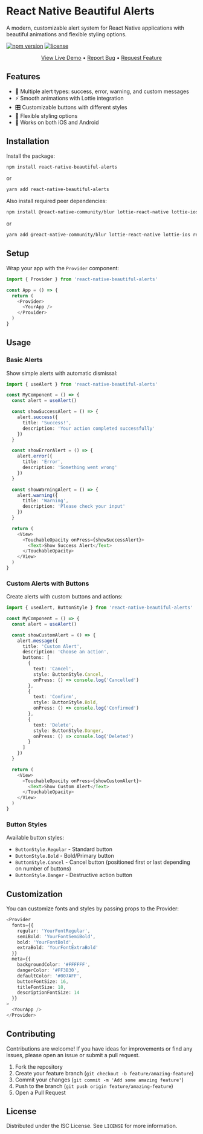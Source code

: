 # React Native Beautiful Alerts

A modern, customizable alert system for React Native applications with beautiful animations and flexible styling options.

[![npm version](https://img.shields.io/npm/v/react-native-beautiful-alerts.svg)](https://www.npmjs.com/package/react-native-beautiful-alerts)
[![license](https://img.shields.io/npm/l/react-native-beautiful-alerts.svg)](https://github.com/discify-bio/react-native-beautiful-alerts/blob/main/LICENSE)

<p align="center">
  <a href="https://snack.expo.dev/t4rl9bWi0">View Live Demo</a> •
  <a href="https://github.com/discify-bio/react-native-beautiful-alerts/issues">Report Bug</a> •
  <a href="https://github.com/discify-bio/react-native-beautiful-alerts/issues">Request Feature</a>
</p>

## Features

- 🎨 Multiple alert types: success, error, warning, and custom messages
- ⚡ Smooth animations with Lottie integration
- 🎛️ Customizable buttons with different styles
- 🔧 Flexible styling options
- 📱 Works on both iOS and Android

## Installation

Install the package:

```sh
npm install react-native-beautiful-alerts
```

or

```sh
yarn add react-native-beautiful-alerts
```

Also install required peer dependencies:

```sh
npm install @react-native-community/blur lottie-react-native lottie-ios react-native-portalize react-native-reanimated
```

or 

```sh
yarn add @react-native-community/blur lottie-react-native lottie-ios react-native-portalize react-native-reanimated
```

## Setup

Wrap your app with the `Provider` component:

```typescript
import { Provider } from 'react-native-beautiful-alerts'

const App = () => {
  return (
    <Provider>
      <YourApp />
    </Provider>
  )
}
```

## Usage

### Basic Alerts

Show simple alerts with automatic dismissal:

```typescript
import { useAlert } from 'react-native-beautiful-alerts'

const MyComponent = () => {
  const alert = useAlert()

  const showSuccessAlert = () => {
    alert.success({
      title: 'Success!',
      description: 'Your action completed successfully'
    })
  }

  const showErrorAlert = () => {
    alert.error({
      title: 'Error',
      description: 'Something went wrong'
    })
  }

  const showWarningAlert = () => {
    alert.warning({
      title: 'Warning',
      description: 'Please check your input'
    })
  }

  return (
    <View>
      <TouchableOpacity onPress={showSuccessAlert}>
        <Text>Show Success Alert</Text>
      </TouchableOpacity>
    </View>
  )
}
```

### Custom Alerts with Buttons

Create alerts with custom buttons and actions:

```typescript
import { useAlert, ButtonStyle } from 'react-native-beautiful-alerts'

const MyComponent = () => {
  const alert = useAlert()

  const showCustomAlert = () => {
    alert.message({
      title: 'Custom Alert',
      description: 'Choose an action',
      buttons: [
        {
          text: 'Cancel',
          style: ButtonStyle.Cancel,
          onPress: () => console.log('Cancelled')
        },
        {
          text: 'Confirm',
          style: ButtonStyle.Bold,
          onPress: () => console.log('Confirmed')
        },
        {
          text: 'Delete',
          style: ButtonStyle.Danger,
          onPress: () => console.log('Deleted')
        }
      ]
    })
  }

  return (
    <View>
      <TouchableOpacity onPress={showCustomAlert}>
        <Text>Show Custom Alert</Text>
      </TouchableOpacity>
    </View>
  )
}
```

### Button Styles

Available button styles:

- `ButtonStyle.Regular` - Standard button
- `ButtonStyle.Bold` - Bold/Primary button
- `ButtonStyle.Cancel` - Cancel button (positioned first or last depending on number of buttons)
- `ButtonStyle.Danger` - Destructive action button

## Customization

You can customize fonts and styles by passing props to the Provider:

```typescript
<Provider
  fonts={{
    regular: 'YourFontRegular',
    semiBold: 'YourFontSemiBold',
    bold: 'YourFontBold',
    extraBold: 'YourFontExtraBold'
  }}
  meta={{
    backgroundColor: '#FFFFFF',
    dangerColor: '#FF3B30',
    defaultColor: '#007AFF',
    buttonFontSize: 16,
    titleFontSize: 18,
    descriptionFontSize: 14
  }}
>
  <YourApp />
</Provider>
```

## Contributing

Contributions are welcome! If you have ideas for improvements or find any issues, please open an issue or submit a pull request.

1. Fork the repository
2. Create your feature branch (`git checkout -b feature/amazing-feature`)
3. Commit your changes (`git commit -m 'Add some amazing feature'`)
4. Push to the branch (`git push origin feature/amazing-feature`)
5. Open a Pull Request

## License

Distributed under the ISC License. See `LICENSE` for more information.
